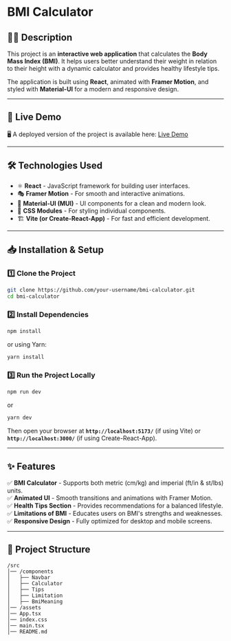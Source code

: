 # BMI Calculator

## 🏋️‍♂️ Description
This project is an **interactive web application** that calculates the **Body Mass Index (BMI)**. It helps users better understand their weight in relation to their height with a dynamic calculator and provides healthy lifestyle tips.

The application is built using **React**, animated with **Framer Motion**, and styled with **Material-UI** for a modern and responsive design.

---

## 🚀 Live Demo
🖥️ A deployed version of the project is available here: [Live Demo](https://bmi-calculator-rouge-two.vercel.app/)

---

## 🛠️ Technologies Used
- ⚛️ **React** - JavaScript framework for building user interfaces.
- 🎭 **Framer Motion** - For smooth and interactive animations.
- 🎨 **Material-UI (MUI)** - UI components for a clean and modern look.
- 💅 **CSS Modules** - For styling individual components.
- 🏗️ **Vite (or Create-React-App)** - For fast and efficient development.

---

## 📥 Installation & Setup

### 1️⃣ **Clone the Project**
```sh
git clone https://github.com/your-username/bmi-calculator.git
cd bmi-calculator
```

### 2️⃣ **Install Dependencies**
```sh
npm install
```
or using Yarn:
```sh
yarn install
```

### 3️⃣ **Run the Project Locally**
```sh
npm run dev
```
or
```sh
yarn dev
```
Then open your browser at **`http://localhost:5173/`** (if using Vite) or **`http://localhost:3000/`** (if using Create-React-App).

---

## ✨ Features
✅ **BMI Calculator** - Supports both metric (cm/kg) and imperial (ft/in & st/lbs) units.  
✅ **Animated UI** - Smooth transitions and animations with Framer Motion.  
✅ **Health Tips Section** - Provides recommendations for a balanced lifestyle.  
✅ **Limitations of BMI** - Educates users on BMI's strengths and weaknesses.  
✅ **Responsive Design** - Fully optimized for desktop and mobile screens.  

---

## 📂 Project Structure
```
/src
│── /components
│   ├── Navbar
│   ├── Calculator
│   ├── Tips
│   ├── Limitation
│   ├── BmiMeaning
│── /assets
│── App.tsx
│── index.css
│── main.tsx
│── README.md
```